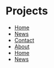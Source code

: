 <h1> Projects </h1>

<ul>
  <li><a href="https://codepen.io/olhaith/pen/mvvyLM">Home</a></li>
  <li><a href="https://codepen.io/olhaith/pen/vbjegg">News</a></li>
  <li><a href="https://codepen.io/olhaith/pen/OrVbzV">Contact</a></li>
  <li><a href="https://codepen.io/olhaith/pen/qgVbVr">About</a></li>  
  <li><a href="https://codepen.io/olhaith/pen/vvxRXX">Home</a></li>
  <li><a href="https://codepen.io/olhaith/pen/QJRjjy">News</a></li>
</ul>

